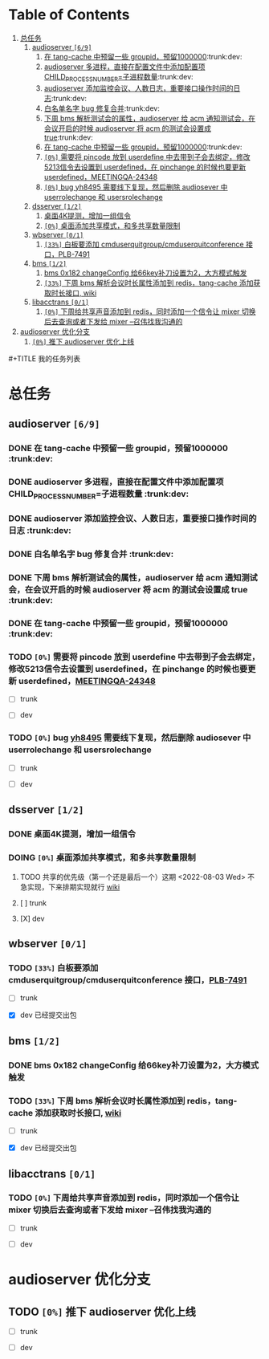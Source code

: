 
# Table of Contents

1.  [总任务](#org4be0e91)
    1.  [audioserver <code>[6/9]</code>](#org62f0993)
        1.  [在 tang-cache 中预留一些 groupid，预留1000000](#orgb8ab413):trunk:dev:
        2.  [audioserver 多进程，直接在配置文件中添加配置项 CHILD<sub>PROCESS</sub><sub>NUMBER</sub>=子进程数量](#orgbb29120):trunk:dev:
        3.  [audioserver 添加监控会议、人数日志，重要接口操作时间的日志](#org1b57001):trunk:dev:
        4.  [白名单名字 bug 修复合并](#org1c87b11):trunk:dev:
        5.  [下周 bms 解析测试会的属性，audioserver 给 acm 通知测试会，在会议开启的时候 audioserver 将 acm 的测试会设置成 true](#orgef64394):trunk:dev:
        6.  [在 tang-cache 中预留一些 groupid，预留1000000](#orgbe78bd8):trunk:dev:
        7.  [<code>[0%]</code> 需要将 pincode 放到 userdefine 中去带到子会去绑定，修改5213信令去设置到 userdefined，在 pinchange 的时候也要更新 userdefined，MEETINGQA-24348](#orgc933ef0)
        8.  [<code>[0%]</code> bug yh8495 需要线下复现，然后删除 audiosever 中 userrolechange 和 usersrolechange](#org6f3493d)
    2.  [dsserver <code>[1/2]</code>](#org35046f6)
        1.  [桌面4K提测，增加一组信令](#org463f3c0)
        2.  [<code>[0%]</code> 桌面添加共享模式，和多共享数量限制](#org685db25)
    3.  [wbserver <code>[0/1]</code>](#orgae66d02)
        1.  [<code>[33%]</code> 白板要添加 cmduserquitgroup/cmduserquitconference 接口，PLB-7491](#org5b1a6a3)
    4.  [bms <code>[1/2]</code>](#orgcf32230)
        1.  [bms 0x182 changeConfig 给66key补刀设置为2，大方模式触发](#org52d27ea)
        2.  [<code>[33%]</code> 下周 bms 解析会议时长属性添加到 redis，tang-cache 添加获取时长接口, wiki](#orgdf33ffd)
    5.  [libacctrans <code>[0/1]</code>](#orgf4b23a5)
        1.  [<code>[0%]</code> 下周给共享声音添加到 redis，同时添加一个信令让 mixer 切换后去查询或者下发给 mixer &#x2013;召伟找我沟通的](#orge0d153d)
2.  [audioserver 优化分支](#org0be9389)
    1.  [<code>[0%]</code> 推下 audioserver 优化上线](#org770ffe4)

\#+TITLE 我的任务列表


<a id="org4be0e91"></a>

# 总任务


<a id="org62f0993"></a>

## audioserver <code>[6/9]</code>


<a id="orgb8ab413"></a>

### DONE 在 tang-cache 中预留一些 groupid，预留1000000     :trunk:dev:


<a id="orgbb29120"></a>

### DONE audioserver 多进程，直接在配置文件中添加配置项 CHILD<sub>PROCESS</sub><sub>NUMBER</sub>=子进程数量     :trunk:dev:


<a id="org1b57001"></a>

### DONE audioserver 添加监控会议、人数日志，重要接口操作时间的日志     :trunk:dev:


<a id="org1c87b11"></a>

### DONE 白名单名字 bug 修复合并     :trunk:dev:


<a id="orgef64394"></a>

### DONE 下周 bms 解析测试会的属性，audioserver 给 acm 通知测试会，在会议开启的时候 audioserver 将 acm 的测试会设置成 true     :trunk:dev:


<a id="orgbe78bd8"></a>

### DONE 在 tang-cache 中预留一些 groupid，预留1000000     :trunk:dev:


<a id="orgc933ef0"></a>

### TODO <code>[0%]</code> 需要将 pincode 放到 userdefine 中去带到子会去绑定，修改5213信令去设置到 userdefined，在 pinchange 的时候也要更新 userdefined，[MEETINGQA-24348](https://jira.quanshi.com/browse/MEETINGQA-24348)

-   [ ] trunk
-   [ ] dev


<a id="org6f3493d"></a>

### TODO <code>[0%]</code> bug [yh8495](https://jira.quanshi.com/browse/YHYKHBUG-8495) 需要线下复现，然后删除 audiosever 中 userrolechange 和 usersrolechange

-   [ ] trunk
-   [ ] dev


<a id="org35046f6"></a>

## dsserver <code>[1/2]</code>


<a id="org463f3c0"></a>

### DONE 桌面4K提测，增加一组信令


<a id="org685db25"></a>

### DOING <code>[0%]</code> 桌面添加共享模式，和多共享数量限制

1.  TODO 共享的优先级（第一个还是最后一个）这期 <span class="timestamp-wrapper"><span class="timestamp">&lt;2022-08-03 Wed&gt; </span></span> 不急实现，下来排期实现就行 [wiki](https://wiki.quanshi.com/pages/viewpage.action?pageId=70618111)

2.  [ ] trunk

3.  [X] dev


<a id="orgae66d02"></a>

## wbserver <code>[0/1]</code>


<a id="org5b1a6a3"></a>

### TODO <code>[33%]</code> 白板要添加 cmduserquitgroup/cmduserquitconference 接口，[PLB-7491](https://jira.quanshi.com/browse/PLB-7491)

-   [ ] trunk
-   [X] dev 已经提交出包


<a id="orgcf32230"></a>

## bms <code>[1/2]</code>


<a id="org52d27ea"></a>

### DONE bms 0x182 changeConfig 给66key补刀设置为2，大方模式触发


<a id="orgdf33ffd"></a>

### TODO <code>[33%]</code> 下周 bms 解析会议时长属性添加到 redis，tang-cache 添加获取时长接口, [wiki](https://wiki.quanshi.com/pages/viewpage.action?pageId=66677328)

-   [ ] trunk
-   [X] dev 已经提交出包


<a id="orgf4b23a5"></a>

## libacctrans <code>[0/1]</code>


<a id="orge0d153d"></a>

### TODO <code>[0%]</code> 下周给共享声音添加到 redis，同时添加一个信令让 mixer 切换后去查询或者下发给 mixer &#x2013;召伟找我沟通的

-   [ ] trunk
-   [ ] dev


<a id="org0be9389"></a>

# audioserver 优化分支


<a id="org770ffe4"></a>

## TODO <code>[0%]</code> 推下 audioserver 优化上线

-   [ ] trunk
-   [ ] dev

